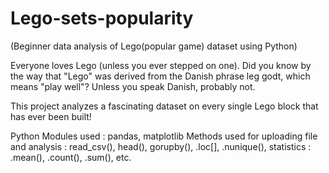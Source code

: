 # Lego-sets-popularity
(Beginner data analysis of Lego(popular game) dataset using Python)

Everyone loves Lego (unless you ever stepped on one). Did you know by the way that "Lego" was derived from the Danish phrase leg godt, which means "play well"? Unless you speak Danish, probably not.

This project analyzes a fascinating dataset on every single Lego block that has ever been built!

Python Modules used : pandas, matplotlib 
Methods used for uploading file and analysis :
   read_csv(), head(), gorupby(), .loc[], .nunique(), statistics : .mean(), .count(), .sum(), etc.
